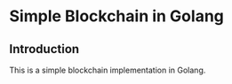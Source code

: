 # Simple Blockchain in Golang

## Introduction

This is a simple blockchain implementation in Golang.
